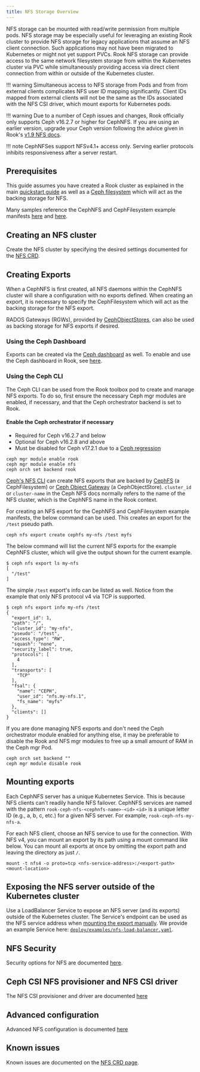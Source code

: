 ```yaml
---
title: NFS Storage Overview
---
```


NFS storage can be mounted with read/write permission from multiple pods. NFS storage may be
especially useful for leveraging an existing Rook cluster to provide NFS storage for legacy
applications that assume an NFS client connection. Such applications may not have been migrated to
Kubernetes or might not yet support PVCs. Rook NFS storage can provide access to the same network
filesystem storage from within the Kubernetes cluster via PVC while simultaneously providing access
via direct client connection from within or outside of the Kubernetes cluster.

!!! warning
    Simultaneous access to NFS storage from Pods and from from external clients complicates NFS user
    ID mapping significantly. Client IDs mapped from external clients will not be the same as the
    IDs associated with the NFS CSI driver, which mount exports for Kubernetes pods.

!!! warning
    Due to a number of Ceph issues and changes, Rook officially only supports Ceph
    v16.2.7 or higher for CephNFS. If you are using an earlier version, upgrade your Ceph version
    following the advice given in Rook's
    [v1.9 NFS docs](https://rook.github.io/docs/rook/latest/CRDs/ceph-nfs-crd/).

!!! note
    CephNFSes support NFSv4.1+ access only. Serving earlier protocols inhibits responsiveness after
    a server restart.


## Prerequisites

This guide assumes you have created a Rook cluster as explained in the main
[quickstart guide](../../Getting-Started/quickstart.md) as well as a
[Ceph filesystem](../Shared-Filesystem-CephFS/filesystem-storage.md) which will act as the backing
storage for NFS.

Many samples reference the CephNFS and CephFilesystem example manifests
[here](https://github.com/koor-tech/koor/blob/master/deploy/examples/nfs.yaml) and
[here](https://github.com/koor-tech/koor/blob/master/deploy/examples/filesystem.yaml).


## Creating an NFS cluster

Create the NFS cluster by specifying the desired settings documented for the
[NFS CRD](../../CRDs/ceph-nfs-crd.md).


## Creating Exports

When a CephNFS is first created, all NFS daemons within the CephNFS cluster will share a
configuration with no exports defined. When creating an export, it is necessary to specify the
CephFilesystem which will act as the backing storage for the NFS export.

RADOS Gateways (RGWs), provided by [CephObjectStores](../Object-Storage-RGW/object-storage.md), can
also be used as backing storage for NFS exports if desired.

### Using the Ceph Dashboard

Exports can be created via the
[Ceph dashboard](https://docs.ceph.com/en/latest/mgr/dashboard/#nfs-ganesha-management) as well. To
enable and use the Ceph dashboard in Rook, see [here](../Monitoring/ceph-dashboard.md).

### Using the Ceph CLI

The Ceph CLI can be used from the Rook toolbox pod to create and manage NFS exports. To do so, first
ensure the necessary Ceph mgr modules are enabled, if necessary, and that the Ceph orchestrator
backend is set to Rook.

#### Enable the Ceph orchestrator if necessary

* Required for Ceph v16.2.7 and below
* Optional for Ceph v16.2.8 and above
* Must be disabled for Ceph v17.2.1 due to a [Ceph regression](../../CRDs/ceph-nfs-crd.md#ceph-v1721)

```console
ceph mgr module enable rook
ceph mgr module enable nfs
ceph orch set backend rook
```

[Ceph's NFS CLI](https://docs.ceph.com/en/latest/mgr/nfs/#export-management) can create NFS exports
that are backed by [CephFS](https://docs.ceph.com/en/latest/cephfs/nfs/) (a CephFilesystem) or
[Ceph Object Gateway](https://docs.ceph.com/en/latest/radosgw/nfs/) (a CephObjectStore).
`cluster_id` or `cluster-name` in the Ceph NFS docs normally refers to the name of the NFS cluster,
which is the CephNFS name in the Rook context.

For creating an NFS export for the CephNFS and CephFilesystem example manifests, the below command
can be used. This creates an export for the `/test` pseudo path.

```console
ceph nfs export create cephfs my-nfs /test myfs
```

The below command will list the current NFS exports for the example CephNFS cluster, which will give
the output shown for the current example.

```console
$ ceph nfs export ls my-nfs
[
  "/test"
]
```

The simple `/test` export's info can be listed as well. Notice from the example that only NFS
protocol v4 via TCP is supported.

```console
$ ceph nfs export info my-nfs /test
{
  "export_id": 1,
  "path": "/",
  "cluster_id": "my-nfs",
  "pseudo": "/test",
  "access_type": "RW",
  "squash": "none",
  "security_label": true,
  "protocols": [
    4
  ],
  "transports": [
    "TCP"
  ],
  "fsal": {
    "name": "CEPH",
    "user_id": "nfs.my-nfs.1",
    "fs_name": "myfs"
  },
  "clients": []
}
```

If you are done managing NFS exports and don't need the Ceph orchestrator module enabled for
anything else, it may be preferable to disable the Rook and NFS mgr modules to free up a small
amount of RAM in the Ceph mgr Pod.

```console
ceph orch set backend ""
ceph mgr module disable rook
```

## Mounting exports

Each CephNFS server has a unique Kubernetes Service. This is because NFS clients can't readily
handle NFS failover. CephNFS services are named with the pattern
`rook-ceph-nfs-<cephnfs-name>-<id>` `<id>` is a unique letter ID (e.g., a, b, c, etc.) for a given
NFS server. For example, `rook-ceph-nfs-my-nfs-a`.

For each NFS client, choose an NFS service to use for the connection. With NFS v4, you can mount an
export by its path using a mount command like below. You can mount all exports at once by omitting
the export path and leaving the directory as just `/`.

```console
mount -t nfs4 -o proto=tcp <nfs-service-address>:/<export-path> <mount-location>
```


## Exposing the NFS server outside of the Kubernetes cluster

Use a LoadBalancer Service to expose an NFS server (and its exports) outside of the Kubernetes
cluster. The Service's endpoint can be used as the NFS service address when
[mounting the export manually](#mounting-exports). We provide an example Service here:
[`deploy/examples/nfs-load-balancer.yaml`](https://github.com/koor-tech/koor/tree/master/deploy/examples).


## NFS Security
Security options for NFS are documented [here](nfs-security.md).


## Ceph CSI NFS provisioner and NFS CSI driver
The NFS CSI provisioner and driver are documented [here](nfs-csi-driver.md)

## Advanced configuration
Advanced NFS configuration is documented [here](nfs-advanced.md)


## Known issues

Known issues are documented on the [NFS CRD page](../../CRDs/ceph-nfs-crd.md#known-issues).
